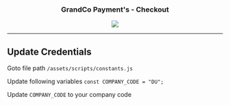 <h3 align="center">GrandCo Payment's - Checkout</h3>




<p align="center">
  <a href="https://skillicons.dev">
    <img src="https://skillicons.dev/icons?i=tailwind,html,css" />
  </a>
</p>
<hr>

## Update Credentials
Goto file path ```/assets/scripts/constants.js```

Update following variables
```const COMPANY_CODE = "DU"; ```

Update ```COMPANY_CODE``` to your company code